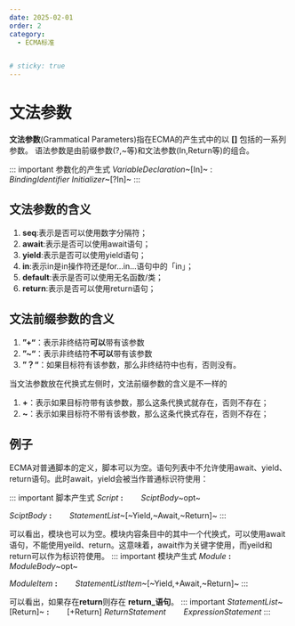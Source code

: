 ```yaml
---
date: 2025-02-01
order: 2
category:
  - ECMA标准


# sticky: true
---
```


# **文法参数**

**文法参数**(Grammatical Parameters)指在ECMA的产生式中的以 **[]** 包括的一系列参数。
语法参数是由前缀参数(?,~等)和文法参数(In,Return等)的组合。

::: important 参数化的产生式
*VariableDeclaration*~[In]~ :
&emsp;&emsp;*BindingIdentifier Initializer*~[?In]~
:::

## 文法参数的含义

1. **seq**:表示是否可以使用数字分隔符；
2. **await**:表示是否可以使用await语句；
3. **yield**:表示是否可以使用yield语句；
4. **in**:表示in是in操作符还是for...in...语句中的「in」；
5. **default**:表示是否可以使用无名函数/类；
6. **return**:表示是否可以使用return语句；

## 文法前缀参数的含义

1. **”+“**：表示非终结符**可以**带有该参数
2. **”~“**：表示非终结符**不可以**带有该参数
4. **”？“**：如果目标符有该参数，那么非终结符中也有，否则没有。

当文法参数放在代换式左侧时，文法前缀参数的含义是不一样的

1. **+**：表示如果目标符带有该参数，那么这条代换式就存在，否则不存在；
2. **~**：表示如果目标符不带有该参数，那么这条代换式存在，否则不存在；

## **例子**
ECMA对普通脚本的定义，脚本可以为空。语句列表中不允许使用await、yield、return语句。此时await，yield会被当作普通标识符使用：

::: important 脚本产生式
*Script* **:**
&emsp;&emsp;*SciptBody*~opt~

*SciptBody* **:**
&emsp;&emsp;*StatementList*~[\~Yield,\~Await,\~Return]~
:::

可以看出，模块也可以为空。模块内容条目中的其中一个代换式，可以使用await语句，不能使用yeild、return。这意味着，await作为关键字使用，而yeild和return可以作为标识符使用。
::: important 模块产生式
*Module* **:**
&emsp;&emsp;*ModuleBody*~opt~

*ModuleItem* **:**
&emsp;&emsp;*StatementListItem*~[\~Yield,\+Await,\~Return]~
:::

可以看出，如果存在**return**则存在 **return_语句**。
::: important 
*StatementList*~[Return]~ **:**
&emsp;&emsp;[+Return] *ReturnStatement*
&emsp;&emsp;*ExpressionStatement*
:::
